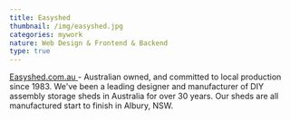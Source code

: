 ```yaml
---
title: Easyshed
thumbnail: /img/easyshed.jpg
categories: mywork
nature: Web Design & Frontend & Backend
type: true
---
```


  [Easyshed.com.au ](https://www.easyshed.com.au/)- Australian owned, and
  committed to local production since 1983. We've been a leading designer and
  manufacturer of DIY assembly storage sheds in Australia for over 30 years. Our
  sheds are all manufactured start to finish in Albury, NSW.
